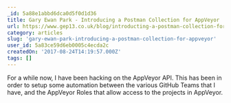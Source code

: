 ```yaml
---
_id: 5a88e1abbd6dca0d5f0d1d36
title: Gary Ewan Park - Introducing a Postman Collection for AppVeyor
url: https://www.gep13.co.uk/blog/introducting-a-postman-collection-for-appveyor
category: articles
slug: 'gary-ewan-park-introducing-a-postman-collection-for-appveyor'
user_id: 5a83ce59d6eb0005c4ecda2c
createdOn: '2017-08-24T14:19:57.000Z'
tags: []
---
```


For a while now, I have been hacking on the AppVeyor API. This has been in order to setup some automation between the various GitHub Teams that I have, and the AppVeyor Roles that allow access to the projects in AppVeyor. 
